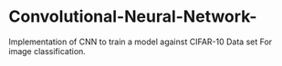 # Convolutional-Neural-Network-
Implementation of CNN to train a model against CIFAR-10 Data set For image classification.
